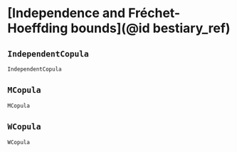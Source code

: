 # [Independence and Fréchet-Hoeffding bounds](@id bestiary_ref)

## `IndependentCopula`
```@docs; canonical=false
IndependentCopula
```

## `MCopula`
```@docs; canonical=false
MCopula
```

## `WCopula`
```@docs; canonical=false
WCopula
```